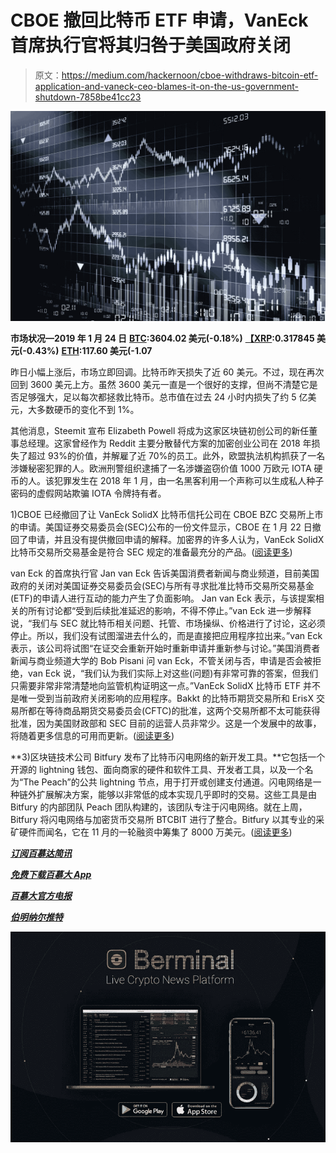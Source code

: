 # CBOE 撤回比特币 ETF 申请，VanEck 首席执行官将其归咎于美国政府关闭

> 原文：<https://medium.com/hackernoon/cboe-withdraws-bitcoin-etf-application-and-vaneck-ceo-blames-it-on-the-us-government-shutdown-7858be41cc23>

![](img/3031d895651c02e61e4a3446e0b75ad3.png)

**市场状况—2019 年 1 月 24 日** [**BTC**](https://berminal.com/coins/Bitcoin-BTC)**:3604.02 美元(-0.18%)** [**【XRP**](https://berminal.com/coins/XRP-XRP)**:0.317845 美元(-0.43%)** [**ETH**](https://berminal.com/coins/Ethereum-ETH)**:117.60 美元(-1.07**

昨日小幅上涨后，市场立即回调。比特币昨天损失了近 60 美元。不过，现在再次回到 3600 美元上方。虽然 3600 美元一直是一个很好的支撑，但尚不清楚它是否足够强大，足以每次都拯救比特币。总市值在过去 24 小时内损失了约 5 亿美元，大多数硬币的变化不到 1%。

其他消息，Steemit 宣布 Elizabeth Powell 将成为这家区块链初创公司的新任董事总经理。这家曾经作为 Reddit 主要分散替代方案的加密创业公司在 2018 年损失了超过 93%的价值，并解雇了近 70%的员工。此外，欧盟执法机构抓获了一名涉嫌秘密犯罪的人。欧洲刑警组织逮捕了一名涉嫌盗窃价值 1000 万欧元 IOTA 硬币的人。该犯罪发生在 2018 年 1 月，由一名黑客利用一个声称可以生成私人种子密码的虚假网站欺骗 IOTA 令牌持有者。

1)CBOE 已经撤回了让 VanEck SolidX 比特币信托公司在 CBOE BZC 交易所上市的申请。美国证券交易委员会(SEC)公布的一份文件显示，CBOE 在 1 月 22 日撤回了申请，并且没有提供撤回申请的解释。加密界的许多人认为，VanEck SolidX 比特币交易所交易基金是符合 SEC 规定的准备最充分的产品。([阅读更多](https://berminal.com/news/162362/CBOE-Withdraws-Bitcoin-ETF-Application))

van Eck 的首席执行官 Jan van Eck 告诉美国消费者新闻与商业频道，目前美国政府的关闭对美国证券交易委员会(SEC)与所有寻求批准比特币交易所交易基金(ETF)的申请人进行互动的能力产生了负面影响。 Jan van Eck 表示，与该提案相关的所有讨论都“受到后续批准延迟的影响，不得不停止。”van Eck 进一步解释说，“我们与 SEC 就比特币相关问题、托管、市场操纵、价格进行了讨论，这必须停止。所以，我们没有试图溜进去什么的，而是直接把应用程序拉出来。”van Eck 表示，该公司将试图“在证交会重新开始时重新申请并重新参与讨论。”美国消费者新闻与商业频道大学的 Bob Pisani 问 van Eck，不管关闭与否，申请是否会被拒绝，van Eck 说，“我们认为我们实际上对这些(问题)有非常可靠的答案，但我们只需要非常非常清楚地向监管机构证明这一点。”VanEck SolidX 比特币 ETF 并不是唯一受到当前政府关闭影响的应用程序。Bakkt 的比特币期货交易所和 ErisX 交易所都在等待商品期货交易委员会(CFTC)的批准，这两个交易所都不太可能获得批准，因为美国财政部和 SEC 目前的运营人员非常少。这是一个发展中的故事，将随着更多信息的可用而更新。([阅读更多](https://berminal.com/news/162428/VanEck-CEO-says-US-Government-Shutdown-Interfered-with-ETF-Talks))

**3)区块链技术公司 Bitfury 发布了比特币闪电网络的新开发工具。**它包括一个开源的 lightning 钱包、面向商家的硬件和软件工具、开发者工具，以及一个名为“The Peach”的公共 lightning 节点，用于打开或创建支付通道。闪电网络是一种链外扩展解决方案，能够以非常低的成本实现几乎即时的交易。这些工具是由 Bitfury 的内部团队 Peach 团队构建的，该团队专注于闪电网络。就在上周，Bitfury 将闪电网络与加密货币交易所 BTCBIT 进行了整合。Bitfury 以其专业的采矿硬件而闻名，它在 11 月的一轮融资中筹集了 8000 万美元。([阅读更多](https://berminal.com/news/162153/Bitfury-Releases-New-Tools-For-Bitcoining-Lightning-Network))

[***订阅百慕达简讯***](https://visitor.r20.constantcontact.com/d.jsp?llr=myyhdl6ab&p=oi&m=1131022639884&sit=9ar6aztmb&f=776989ec-8460-43a4-b86a-bcf8f2f1bca7)

[***免费下载百慕大 App***](https://berminal.app.link/medium-post)

[](http://Berminal.com)

*[***百慕大官方电报***](https://t.me/berminal)*

*[***伯明纳尔推特***](https://twitter.com/berminalapp)*

*![](img/7431214f64a5fdbfd57df70e2674c18d.png)*